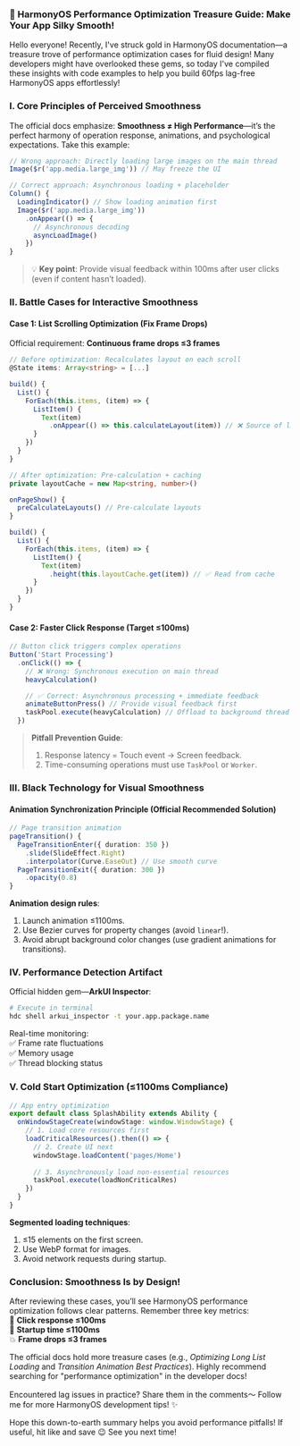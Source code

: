 ### 🌟 HarmonyOS Performance Optimization Treasure Guide: Make Your App Silky Smooth!  

Hello everyone! Recently, I've struck gold in HarmonyOS documentation—a treasure trove of performance optimization cases for fluid design! Many developers might have overlooked these gems, so today I've compiled these insights with code examples to help you build 60fps lag-free HarmonyOS apps effortlessly!  


### I. Core Principles of Perceived Smoothness  
The official docs emphasize: **Smoothness ≠ High Performance**—it’s the perfect harmony of operation response, animations, and psychological expectations. Take this example:  

```typescript
// Wrong approach: Directly loading large images on the main thread  
Image($r('app.media.large_img')) // May freeze the UI  

// Correct approach: Asynchronous loading + placeholder  
Column() {  
  LoadingIndicator() // Show loading animation first  
  Image($r('app.media.large_img'))  
    .onAppear(() => {  
      // Asynchronous decoding  
      asyncLoadImage()  
    })  
}
```  

> 💡 **Key point**: Provide visual feedback within 100ms after user clicks (even if content hasn’t loaded).  


### II. Battle Cases for Interactive Smoothness  
#### Case 1: List Scrolling Optimization (Fix Frame Drops)  
Official requirement: **Continuous frame drops ≤3 frames**  

```typescript
// Before optimization: Recalculates layout on each scroll  
@State items: Array<string> = [...]  

build() {  
  List() {  
    ForEach(this.items, (item) => {  
      ListItem() {  
        Text(item)  
          .onAppear(() => this.calculateLayout(item)) // ❌ Source of lag!  
      }  
    })  
  }  
}  

// After optimization: Pre-calculation + caching  
private layoutCache = new Map<string, number>()  

onPageShow() {  
  preCalculateLayouts() // Pre-calculate layouts  
}  

build() {  
  List() {  
    ForEach(this.items, (item) => {  
      ListItem() {  
        Text(item)  
          .height(this.layoutCache.get(item)) // ✅ Read from cache  
      }  
    })  
  }  
}
```  

#### Case 2: Faster Click Response (Target ≤100ms)  
```typescript
// Button click triggers complex operations  
Button('Start Processing')  
  .onClick(() => {  
    // ❌ Wrong: Synchronous execution on main thread  
    heavyCalculation()  

    // ✅ Correct: Asynchronous processing + immediate feedback  
    animateButtonPress() // Provide visual feedback first  
    taskPool.execute(heavyCalculation) // Offload to background thread  
  })
```  

> **Pitfall Prevention Guide**:  
> 1. Response latency = Touch event → Screen feedback.  
> 2. Time-consuming operations must use `TaskPool` or `Worker`.  


### III. Black Technology for Visual Smoothness  
#### Animation Synchronization Principle (Official Recommended Solution)  
```typescript
// Page transition animation  
pageTransition() {  
  PageTransitionEnter({ duration: 350 })  
    .slide(SlideEffect.Right)  
    .interpolator(Curve.EaseOut) // Use smooth curve  
  PageTransitionExit({ duration: 300 })  
    .opacity(0.8)  
}
```  

**Animation design rules**:  
1. Launch animation ≤1100ms.  
2. Use Bezier curves for property changes (avoid `linear`!).  
3. Avoid abrupt background color changes (use gradient animations for transitions).  


### IV. Performance Detection Artifact  
Official hidden gem—**ArkUI Inspector**:  
```bash
# Execute in terminal  
hdc shell arkui_inspector -t your.app.package.name
```  

Real-time monitoring:  
✅ Frame rate fluctuations  
✅ Memory usage  
✅ Thread blocking status  


### V. Cold Start Optimization (≤1100ms Compliance)  
```typescript
// App entry optimization  
export default class SplashAbility extends Ability {  
  onWindowStageCreate(windowStage: window.WindowStage) {  
    // 1. Load core resources first  
    loadCriticalResources().then(() => {  
      // 2. Create UI next  
      windowStage.loadContent('pages/Home')  
      
      // 3. Asynchronously load non-essential resources  
      taskPool.execute(loadNonCriticalRes)  
    })  
  }  
}
```  

**Segmented loading techniques**:  
1. ≤15 elements on the first screen.  
2. Use WebP format for images.  
3. Avoid network requests during startup.  


### Conclusion: Smoothness Is by Design!  
After reviewing these cases, you’ll see HarmonyOS performance optimization follows clear patterns. Remember three key metrics:  
🚀 **Click response ≤100ms**  
🎯 **Startup time ≤1100ms**  
💥 **Frame drops ≤3 frames**  

The official docs hold more treasure cases (e.g., *Optimizing Long List Loading* and *Transition Animation Best Practices*). Highly recommend searching for "performance optimization" in the developer docs!  

Encountered lag issues in practice? Share them in the comments～ Follow me for more HarmonyOS development tips! ✨  


Hope this down-to-earth summary helps you avoid performance pitfalls! If useful, hit like and save 😉 See you next time!
